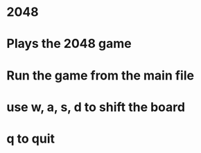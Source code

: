 # 2048
# Plays the 2048 game
# Run the game from the main file
# use w, a, s, d to shift the board
# q to quit